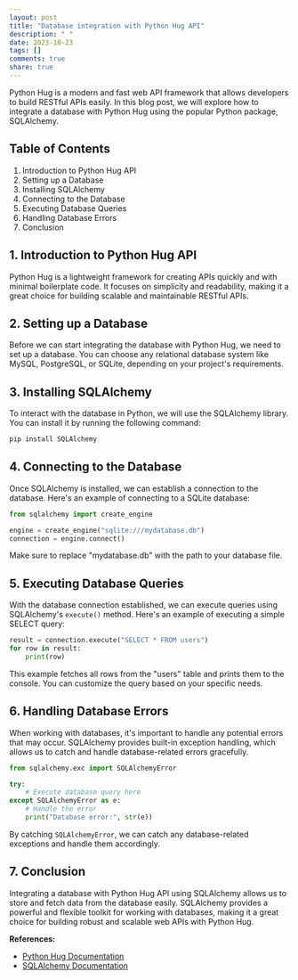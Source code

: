 ```yaml
---
layout: post
title: "Database integration with Python Hug API"
description: " "
date: 2023-10-23
tags: []
comments: true
share: true
---
```


Python Hug is a modern and fast web API framework that allows developers to build RESTful APIs easily. In this blog post, we will explore how to integrate a database with Python Hug using the popular Python package, SQLAlchemy.

## Table of Contents

1. Introduction to Python Hug API
2. Setting up a Database
3. Installing SQLAlchemy
4. Connecting to the Database
5. Executing Database Queries
6. Handling Database Errors
7. Conclusion

## 1. Introduction to Python Hug API

Python Hug is a lightweight framework for creating APIs quickly and with minimal boilerplate code. It focuses on simplicity and readability, making it a great choice for building scalable and maintainable RESTful APIs.

## 2. Setting up a Database

Before we can start integrating the database with Python Hug, we need to set up a database. You can choose any relational database system like MySQL, PostgreSQL, or SQLite, depending on your project's requirements.

## 3. Installing SQLAlchemy

To interact with the database in Python, we will use the SQLAlchemy library. You can install it by running the following command:

```python
pip install SQLAlchemy
```

## 4. Connecting to the Database

Once SQLAlchemy is installed, we can establish a connection to the database. Here's an example of connecting to a SQLite database:

```python
from sqlalchemy import create_engine

engine = create_engine("sqlite:///mydatabase.db")
connection = engine.connect()
```

Make sure to replace "mydatabase.db" with the path to your database file.

## 5. Executing Database Queries

With the database connection established, we can execute queries using SQLAlchemy's `execute()` method. Here's an example of executing a simple SELECT query:

```python
result = connection.execute("SELECT * FROM users")
for row in result:
    print(row)
```

This example fetches all rows from the "users" table and prints them to the console. You can customize the query based on your specific needs.

## 6. Handling Database Errors

When working with databases, it's important to handle any potential errors that may occur. SQLAlchemy provides built-in exception handling, which allows us to catch and handle database-related errors gracefully.

```python
from sqlalchemy.exc import SQLAlchemyError

try:
    # Execute database query here
except SQLAlchemyError as e:
    # Handle the error
    print("Database error:", str(e))
```

By catching `SQLAlchemyError`, we can catch any database-related exceptions and handle them accordingly.

## 7. Conclusion

Integrating a database with Python Hug API using SQLAlchemy allows us to store and fetch data from the database easily. SQLAlchemy provides a powerful and flexible toolkit for working with databases, making it a great choice for building robust and scalable web APIs with Python Hug.

**References:**
- [Python Hug Documentation](https://www.hug.rest/)
- [SQLAlchemy Documentation](https://docs.sqlalchemy.org/)